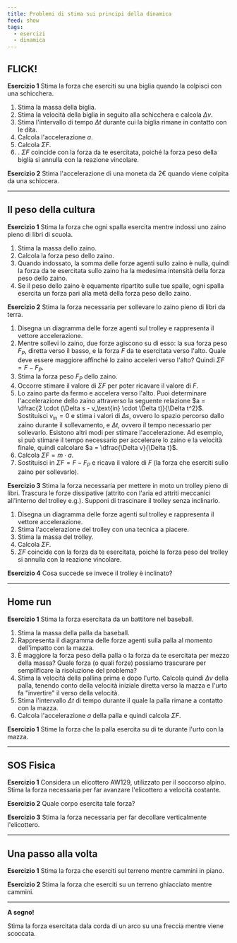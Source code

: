 ```yaml
---
title: Problemi di stima sui principi della dinamica
feed: show
tags:
  - esercizi
  - dinamica
---
```

## FLICK!

**Esercizio 1** Stima la forza che eserciti su una biglia quando la colpisci con una schicchera.

1. Stima la massa della biglia.
2. Stima la velocità della biglia in seguito alla schicchera e calcola $\Delta v$.
3. Stima l'intervallo di tempo $\Delta t$ durante cui la biglia rimane in contatto con le dita.
4. Calcola l'accelerazione $a$.
5. Calcola $\Sigma F$.
6. . $\Sigma F$ coincide con la forza da te esercitata, poiché la forza peso della biglia si annulla con la reazione vincolare.

**Esercizio 2** Stima l'accelerazione di una moneta da 2€ quando viene colpita da una schiccera.

---

## Il peso della cultura

**Esercizio 1** Stima la forza che ogni spalla esercita mentre indossi uno zaino pieno di libri di scuola.

1. Stima la massa dello zaino.
2. Calcola la forza peso dello zaino.
3. Quando indossato, la somma delle forze agenti sullo zaino è nulla, quindi la forza da te esercitata sullo zaino ha la medesima intensità della forza peso dello zaino.
4. Se il peso dello zaino è equamente ripartito sulle tue spalle, ogni spalla esercita un forza pari alla metà della forza peso dello zaino.

**Esercizio 2** Stima la forza necessaria per sollevare lo zaino pieno di libri da terra.

1. Disegna un diagramma delle forze agenti sul trolley e rappresenta il vettore accelerazione.
2. Mentre sollevi lo zaino, due forze agiscono su di esso: la sua forza peso $F_P$, diretta verso il basso, e la forza $F$ da te esercitata verso l'alto. Quale deve essere maggiore affinché lo zaino acceleri verso l'alto? Quindi $\Sigma F = F - F_P$.
3. Stima la forza peso $F_P$ dello zaino.
4. Occorre stimare il valore di $\Sigma F$ per poter ricavare il valore di $F$.
5. Lo zaino parte da fermo e accelera verso l'alto. Puoi determinare l'accelerazione dello zaino attraverso la seguente relazione $a = \dfrac{2 \cdot (\Delta s - v_\text{in} \cdot \Delta t)}{\Delta t^2}$. Sostituisci $v_\text{in} = 0$ e stima i valori di $\Delta s$, ovvero lo spazio percorso dallo zaino durante il sollevamento, e $\Delta t$, ovvero il tempo necessario per sollevarlo. Esistono altri modi per stimare l'accelerazione. Ad esempio, si può stimare il tempo necessario per accelerare lo zaino e la velocità finale, quindi calcolare $a = \dfrac{\Delta v}{\Delta t}$.
6. Calcola $\Sigma F = m \cdot a$.
7. Sostituisci in $\Sigma F = F - F_P$ e ricava il valore di $F$ (la forza che eserciti sullo zaino per sollevarlo).

**Esercizio 3** Stima la forza necessaria per mettere in moto un trolley pieno di libri. Trascura le forze dissipative (attrito con l'aria ed attriti meccanici all'interno del trolley e.g.). Supponi di trascinare il trolley senza inclinarlo.

1. Disegna un diagramma delle forze agenti sul trolley e rappresenta il vettore accelerazione.
2. Stima l'accelerazione del trolley con una tecnica a piacere.
3. Stima la massa del trolley.
4. Calcola $\Sigma F$.
5. $\Sigma F$ coincide con la forza da te esercitata, poiché la forza peso del trolley si annulla con la reazione vincolare.

**Esercizio 4** Cosa succede se invece il trolley è inclinato?

---

## Home run

**Esercizio 1** Stima la forza esercitata da un battitore nel baseball.

1. Stima la massa della palla da baseball.
2. Rappresenta il diagramma delle forze agenti sulla palla al momento dell'impatto con la mazza.
3. È maggiore la forza peso della palla o la forza da te esercitata per mezzo della massa? Quale forza (o quali forze) possiamo trascurare per semplificare la risoluzione del problema?
4. Stima la velocità della pallina prima e dopo l'urto. Calcola quindi $\Delta v$ della palla, tenendo conto della velocità iniziale diretta verso la mazza e l'urto fa "invertire" il verso della velocità.
5. Stima l'intervallo $\Delta t$ di tempo durante il quale la palla rimane a contatto con la mazza.
6. Calcola l'accelerazione $a$ della palla e quindi calcola $\Sigma F$.

**Esercizio 1** Stime la forza che la palla esercita su di te durante l'urto con la mazza.

---

## SOS Fisica

**Esercizio 1** Considera un elicottero AW129, utilizzato per il soccorso alpino. Stima la forza necessaria per far avanzare l'elicottero a velocità costante.

**Esercizio 2** Quale corpo esercita tale forza?

**Esercizio 3** Stima la forza necessaria per far decollare verticalmente l'elicottero.

---

## Una passo alla volta

**Esercizio 1** Stima la forza che eserciti sul terreno mentre cammini in piano.

**Esercizio 2** Stima la forza che eserciti su un terreno ghiacciato mentre cammini.

---

**A segno!**

Stima la forza esercitata dala corda di un arco su una freccia mentre viene scoccata.